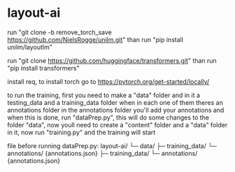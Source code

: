 # layout-ai

run "git clone -b remove_torch_save https://github.com/NielsRogge/unilm.git"
than run "pip install unilm/layoutlm"

run "git clone https://github.com/huggingface/transformers.git"
than run "pip install transformers"

install req, to install torch go to https://pytorch.org/get-started/locally/

to run the training, first you need to make a "data" folder and in it a testing_data and a training_data folder when in  each one of them theres an annotations folder
in the annotations folder you'll add your annotations and when this is done, run "dataPrep.py",
this will do some changes to the folder "data", now youll need to create a "content" folder and a "data" folder in it, 
now run "training.py" and the training will start

file before running dataPrep.py:
layout-ai/
└─ data/
   ├─ training_data/
   └─ annotations/ {annotations.json}
   ├─ training_data/
   └─ annotations/ {annotations.json}
